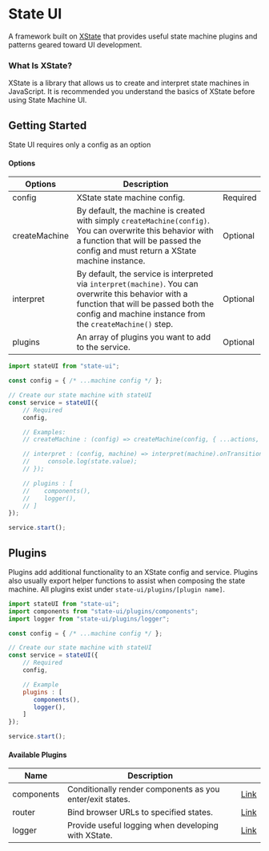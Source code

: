 # State UI
A framework built on [XState](https://xstate.js.org/docs/about/concepts.html) that provides useful state machine plugins and patterns geared toward UI development.

### What Is XState?
XState is a library that allows us to create and interpret state machines in JavaScript. It is recommended you understand the basics of XState before using State Machine UI. 

## Getting Started
State UI requires only a config as an option
#### Options
| Options     | Description  |              |
| ----------- | -----------  | -----------  | 
| config  | XState state machine config. | Required
| createMachine | By default, the machine is created with simply `createMachine(config)`. You can overwrite this behavior with a function that will be passed the config and must return a XState machine instance. | Optional
| interpret | By default, the service is interpreted via `interpret(machine)`. You can overwrite this behavior with a function that will be passed both the config and machine instance from the `createMachine()` step. | Optional
| plugins | An array of plugins you want to add to the service. | Optional

```javascript
import stateUI from "state-ui";

const config = { /* ...machine config */ };

// Create our state machine with stateUI
const service = stateUI({
    // Required
    config,

    // Examples:
    // createMachine : (config) => createMachine(config, { ...actions, ...services }),

    // interpret : (config, machine) => interpret(machine).onTransition((state) => {
    //     console.log(state.value);
    // });

    // plugins : [
    //    components(),
    //    logger(),
    // ]
});

service.start();
```



## Plugins
Plugins add additional functionality to an XState config and service. Plugins also usually export helper functions to assist when composing the state machine. All plugins exist under `state-ui/plugins/[plugin name]`.

```javascript
import stateUI from "state-ui";
import components from "state-ui/plugins/components";
import logger from "state-ui/plugins/logger";

const config = { /* ...machine config */ };

// Create our state machine with stateUI
const service = stateUI({
    // Required
    config,

    // Example
    plugins : [
       components(),
       logger(),
    ]
});

service.start();
```

#### Available Plugins
| Name        | Description                                                  |                       |
| ----------- | -----------                                                  | -----------           |
| components  | Conditionally render components as you enter/exit states.    | [Link](/docs/plugins/components.md)   |
| router      | Bind browser URLs to specified states.                       | [Link](https://github.com/qudo-lucas/state-machine-ui)       |
| logger      | Provide useful logging when developing with XState.          | [Link](https://github.com/qudo-lucas/state-machine-ui)       |


